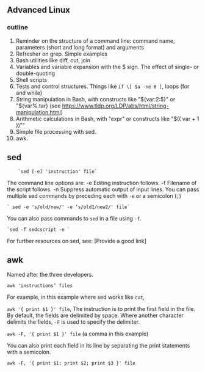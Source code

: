 ## Advanced Linux

### outline
1. Reminder on the structure of a command line: command name, parameters (short and long format) and arguments
6. Refresher on grep. Simple examples
7. Bash utilities like diff, cut, join
2. Variables and variable expansion with the $ sign. The effect of single- or double-quoting
5. Shell scripts
5. Tests and control structures. Things like `if \[ $a -ne 0 ]`, loops (for and while)
3. String manipulation in Bash, with constructs like "${var:2:5}" or "${var%.tar} (see https://www.tldp.org/LDP/abs/html/string-manipulation.html)
4. Arithmetic calculations in Bash, with "expr" or constructs like "$(( var + 1 ))""
8. Simple file processing with sed.
9. awk.

## sed

        `sed [-e] 'instruction' file`
The command line options are:
        -e Editing instruction follows.
        -f Filename of the script follows.
        -n Suppress automatic output of input lines.
You can pass multiple sed commands by preceding each with `-e` or a semicolon (`;`)
    
    ` sed -e 's/old/new/' -e ’s/old1/new2/' file`
    
You can also pass commands to `sed` in a file using `-f`.
    
    `sed -f sedcscript -e `
    
For further resources on sed, see: [Provide a good link]

## awk

Named after the three developers. 

`awk 'instructions’ files`

For example, in this example where sed works like `cut`,

`awk '{ print $1 }' file`, The instruction is to print the first field in the file. By default, the fields are delimited by space. Where another character delimits the fields, `-F` is used to specify the delimiter. 

 `awk -F, '{ print $1 }' file` (a comma in this example)


You can also print each field in its line by separating the print statements with a semicolon. 

 `awk -F, '{ print $1; print $2; print $3 }' file`
